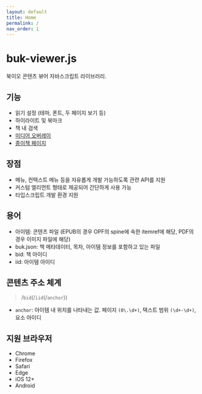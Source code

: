 ```yaml
---
layout: default
title: Home
permalink: /
nav_order: 1
---
```


# buk-viewer.js

북이오 콘텐츠 뷰어 자바스크립트 라이브러리.

## 기능

- 읽기 설정 (테마, 폰트, 두 페이지 보기 등)
- 하이라이트 및 북마크
- 책 내 검색
- [미디어 오버레이](https://www.w3.org/publishing/epub3/epub-mediaoverlays.html)
- [종이책 페이지](https://www.w3.org/publishing/epub3/epub-packages.html#sec-nav-pagelist)

## 장점

- 메뉴, 컨텍스트 메뉴 등을 자유롭게 개발 가능하도록 관련 API를 지원
- 커스텀 엘리먼트 형태로 제공되어 간단하게 사용 가능
- 타입스크립트 개발 환경 지원

## 용어

- 아이템: 콘텐츠 파일 (EPUB의 경우 OPF의 spine에 속한 itemref에 해당, PDF의 경우 이미지 파일에 해당)
- buk.json: 책 메타데이터, 목차, 아이템 정보를 포함하고 있는 파일
- bid: 책 아이디
- iid: 아이템 아이디

## 콘텐츠 주소 체계

> /`bid`(/`iid`(/`anchor`))

- `anchor`: 아이템 내 위치를 나타내는 값. 페이지 `(0\.\d+)`, 텍스트 범위 `(\d+-\d+)`, 요소 아이디

## 지원 브라우저

- Chrome
- Firefox
- Safari
- Edge
- iOS 12+
- Android